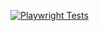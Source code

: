 [![Playwright Tests](https://github.com/shrinivasbb/playwright-Automation-ts/actions/workflows/playwright.yml/badge.svg)](https://github.com/shrinivasbb/playwright-Automation-ts/actions/workflows/playwright.yml) 

